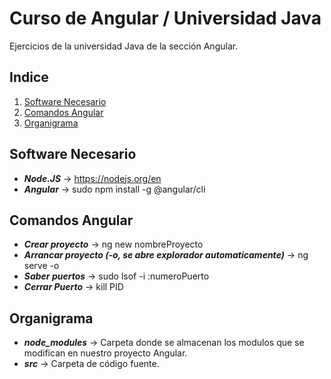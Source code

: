 # Curso de Angular / Universidad Java
Ejercicios de la universidad Java de la sección Angular.
## Indice   
1. [Software Necesario](#id1)
2. [Comandos Angular](#id2)
3. [Organigrama](#id3)
## Software Necesario<a name="id1"></a>
* _**Node.JS**_ -> https://nodejs.org/en
* _**Angular**_ -> sudo npm install -g @angular/cli
## Comandos Angular<a name="id2"></a>
* _**Crear proyecto**_ -> ng new nombreProyecto
* _**Arrancar proyecto (-o, se abre explorador automaticamente)**_ -> ng serve -o
* _**Saber puertos**_ -> sudo lsof -i :numeroPuerto
* _**Cerrar Puerto**_ -> kill PID 
## Organigrama<a name="id3"></a>
* _**node_modules**_ -> Carpeta donde se almacenan los modulos que se modifican en nuestro proyecto Angular.
* _**src**_ -> Carpeta de código fuente. 